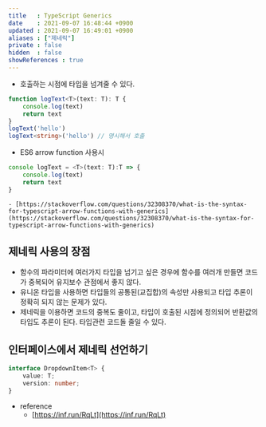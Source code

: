 ```yaml
---
title   : TypeScript Generics 
date    : 2021-09-07 16:48:44 +0900
updated : 2021-09-07 16:49:01 +0900
aliases : ["제네릭"]
private : false
hidden  : false
showReferences : true
---
```

- 호출하는 시점에 타입을 넘겨줄 수 있다.  
```typescript
function logText<T>(text: T): T {
	console.log(text)
	return text
}
logText('hello')  
logText<string>('hello') // 명시해서 호출  
```
- ES6 arrow function 사용시 
```typescript
console logText = <T>(text: T):T => {
	console.log(text)
	return text 
}
```
	- [https://stackoverflow.com/questions/32308370/what-is-the-syntax-for-typescript-arrow-functions-with-generics](https://stackoverflow.com/questions/32308370/what-is-the-syntax-for-typescript-arrow-functions-with-generics)  
	
## 제네릭 사용의 장점  
- 함수의 파라미터에 여러가지 타입을 넘기고 싶은 경우에 함수를 여러개 만들면 코드가 중복되어 유지보수 관점에서 좋지 않다.  
- 유니온 타입을 사용하면 타입들의 공통된(교집합)의 속성만 사용되고 타입 추론이 정확히 되지 않는 문제가 있다.  
- 제네릭을 이용하면 코드의 중복도 줄이고, 타입이 호출된 시점에 정의되어 반환값의 타입도 추론이 된다. 타입관련 코드돌 줄일 수 있다.  

## 인터페이스에서 제네릭 선언하기  
```typescript
interface DropdownItem<T> {
	value: T;
	version: number; 
} 
```

- reference 
	- [https://inf.run/RqLt](https://inf.run/RqLt)  
